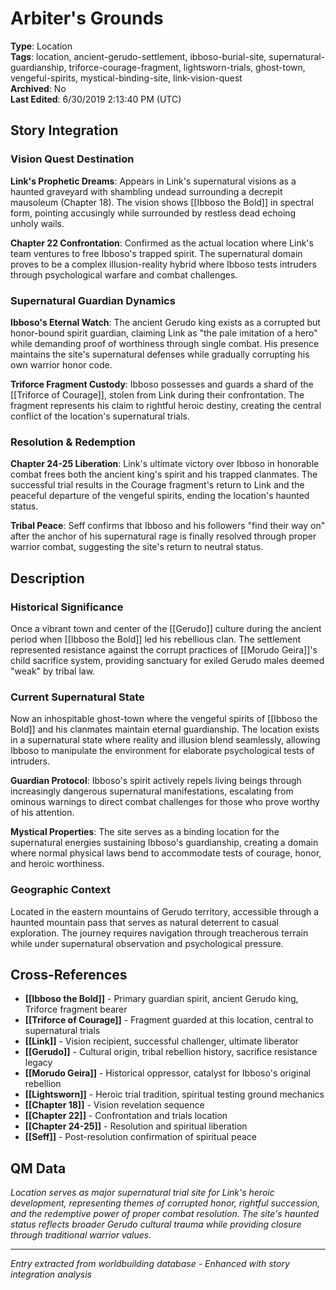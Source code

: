 # Arbiter's Grounds

**Type**: Location  
**Tags**: location, ancient-gerudo-settlement, ibboso-burial-site, supernatural-guardianship, triforce-courage-fragment, lightsworn-trials, ghost-town, vengeful-spirits, mystical-binding-site, link-vision-quest  
**Archived**: No  
**Last Edited**: 6/30/2019 2:13:40 PM (UTC)

## Story Integration

### Vision Quest Destination
**Link's Prophetic Dreams**: Appears in Link's supernatural visions as a haunted graveyard with shambling undead surrounding a decrepit mausoleum (Chapter 18). The vision shows [[Ibboso the Bold]] in spectral form, pointing accusingly while surrounded by restless dead echoing unholy wails.

**Chapter 22 Confrontation**: Confirmed as the actual location where Link's team ventures to free Ibboso's trapped spirit. The supernatural domain proves to be a complex illusion-reality hybrid where Ibboso tests intruders through psychological warfare and combat challenges.

### Supernatural Guardian Dynamics
**Ibboso's Eternal Watch**: The ancient Gerudo king exists as a corrupted but honor-bound spirit guardian, claiming Link as "the pale imitation of a hero" while demanding proof of worthiness through single combat. His presence maintains the site's supernatural defenses while gradually corrupting his own warrior honor code.

**Triforce Fragment Custody**: Ibboso possesses and guards a shard of the [[Triforce of Courage]], stolen from Link during their confrontation. The fragment represents his claim to rightful heroic destiny, creating the central conflict of the location's supernatural trials.

### Resolution & Redemption
**Chapter 24-25 Liberation**: Link's ultimate victory over Ibboso in honorable combat frees both the ancient king's spirit and his trapped clanmates. The successful trial results in the Courage fragment's return to Link and the peaceful departure of the vengeful spirits, ending the location's haunted status.

**Tribal Peace**: Seff confirms that Ibboso and his followers "find their way on" after the anchor of his supernatural rage is finally resolved through proper warrior combat, suggesting the site's return to neutral status.

## Description

### Historical Significance
Once a vibrant town and center of the [[Gerudo]] culture during the ancient period when [[Ibboso the Bold]] led his rebellious clan. The settlement represented resistance against the corrupt practices of [[Morudo Geira]]'s child sacrifice system, providing sanctuary for exiled Gerudo males deemed "weak" by tribal law.

### Current Supernatural State
Now an inhospitable ghost-town where the vengeful spirits of [[Ibboso the Bold]] and his clanmates maintain eternal guardianship. The location exists in a supernatural state where reality and illusion blend seamlessly, allowing Ibboso to manipulate the environment for elaborate psychological tests of intruders.

**Guardian Protocol**: Ibboso's spirit actively repels living beings through increasingly dangerous supernatural manifestations, escalating from ominous warnings to direct combat challenges for those who prove worthy of his attention.

**Mystical Properties**: The site serves as a binding location for the supernatural energies sustaining Ibboso's guardianship, creating a domain where normal physical laws bend to accommodate tests of courage, honor, and heroic worthiness.

### Geographic Context
Located in the eastern mountains of Gerudo territory, accessible through a haunted mountain pass that serves as natural deterrent to casual exploration. The journey requires navigation through treacherous terrain while under supernatural observation and psychological pressure.

## Cross-References
- **[[Ibboso the Bold]]** - Primary guardian spirit, ancient Gerudo king, Triforce fragment bearer
- **[[Triforce of Courage]]** - Fragment guarded at this location, central to supernatural trials
- **[[Link]]** - Vision recipient, successful challenger, ultimate liberator
- **[[Gerudo]]** - Cultural origin, tribal rebellion history, sacrifice resistance legacy
- **[[Morudo Geira]]** - Historical oppressor, catalyst for Ibboso's original rebellion
- **[[Lightsworn]]** - Heroic trial tradition, spiritual testing ground mechanics
- **[[Chapter 18]]** - Vision revelation sequence
- **[[Chapter 22]]** - Confrontation and trials location
- **[[Chapter 24-25]]** - Resolution and spiritual liberation
- **[[Seff]]** - Post-resolution confirmation of spiritual peace

## QM Data
*Location serves as major supernatural trial site for Link's heroic development, representing themes of corrupted honor, rightful succession, and the redemptive power of proper combat resolution. The site's haunted status reflects broader Gerudo cultural trauma while providing closure through traditional warrior values.*

---
*Entry extracted from worldbuilding database - Enhanced with story integration analysis*
